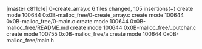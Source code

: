 [master c811c1e] 0-create_array.c
 6 files changed, 105 insertions(+)
 create mode 100644 0x0B-malloc_free/0-create_array.c
 create mode 100644 0x0B-malloc_free/0-main.c
 create mode 100644 0x0B-malloc_free/README.md
 create mode 100644 0x0B-malloc_free/_putchar.c
 create mode 100755 0x0B-malloc_free/a
 create mode 100644 0x0B-malloc_free/main.h

